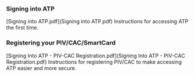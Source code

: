 
### Signing into ATP 
[Signing into ATP.pdf](Signing into ATP.pdf) 
Instructions for accessing ATP the first time. 

### Registering your PIV/CAC/SmartCard 
[Signing Into ATP - PIV-CAC Registration.pdf](Signing Into ATP - PIV-CAC Registration.pdf) 
Instructions for registering PIV/CAC to make accessing ATP easier and more secure. 
